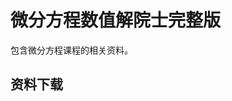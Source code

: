 # 微分方程数值解院士完整版

包含微分方程课程的相关资料。

<!--@include: @/parts/wip.md-->

## 资料下载

<OList path="/数学学院/微分方程数值解院士完整版"/>
